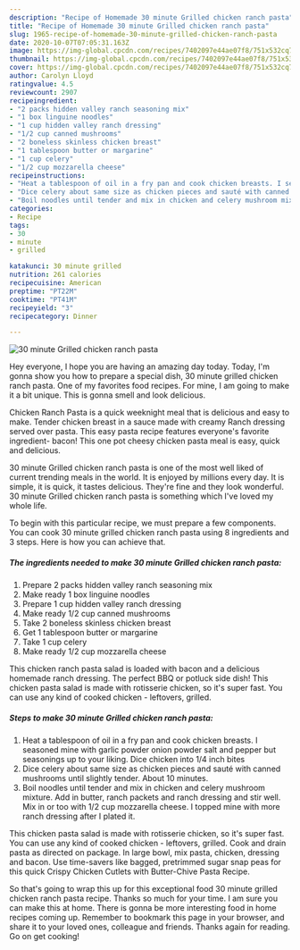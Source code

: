 ```yaml
---
description: "Recipe of Homemade 30 minute Grilled chicken ranch pasta"
title: "Recipe of Homemade 30 minute Grilled chicken ranch pasta"
slug: 1965-recipe-of-homemade-30-minute-grilled-chicken-ranch-pasta
date: 2020-10-07T07:05:31.163Z
image: https://img-global.cpcdn.com/recipes/7402097e44ae07f8/751x532cq70/30-minute-grilled-chicken-ranch-pasta-recipe-main-photo.jpg
thumbnail: https://img-global.cpcdn.com/recipes/7402097e44ae07f8/751x532cq70/30-minute-grilled-chicken-ranch-pasta-recipe-main-photo.jpg
cover: https://img-global.cpcdn.com/recipes/7402097e44ae07f8/751x532cq70/30-minute-grilled-chicken-ranch-pasta-recipe-main-photo.jpg
author: Carolyn Lloyd
ratingvalue: 4.5
reviewcount: 2907
recipeingredient:
- "2 packs hidden valley ranch seasoning mix"
- "1 box linguine noodles"
- "1 cup hidden valley ranch dressing"
- "1/2 cup canned mushrooms"
- "2 boneless skinless chicken breast"
- "1 tablespoon butter or margarine"
- "1 cup celery"
- "1/2 cup mozzarella cheese"
recipeinstructions:
- "Heat a tablespoon of oil in a fry pan and cook chicken breasts. I seasoned mine with garlic powder onion powder salt and pepper but seasonings up to your liking. Dice chicken into 1/4 inch bites"
- "Dice celery about same size as chicken pieces and sauté with canned mushrooms until slightly tender. About 10 minutes."
- "Boil noodles until tender and mix in chicken and celery mushroom mixture. Add in butter, ranch packets and ranch dressing and stir well. Mix in or too with 1/2 cup mozzarella cheese. I topped mine with more ranch dressing after I plated it."
categories:
- Recipe
tags:
- 30
- minute
- grilled

katakunci: 30 minute grilled 
nutrition: 261 calories
recipecuisine: American
preptime: "PT22M"
cooktime: "PT41M"
recipeyield: "3"
recipecategory: Dinner

---
```



![30 minute Grilled chicken ranch pasta](https://img-global.cpcdn.com/recipes/7402097e44ae07f8/751x532cq70/30-minute-grilled-chicken-ranch-pasta-recipe-main-photo.jpg)

Hey everyone, I hope you are having an amazing day today. Today, I'm gonna show you how to prepare a special dish, 30 minute grilled chicken ranch pasta. One of my favorites food recipes. For mine, I am going to make it a bit unique. This is gonna smell and look delicious.

Chicken Ranch Pasta is a quick weeknight meal that is delicious and easy to make. Tender chicken breast in a sauce made with creamy Ranch dressing served over pasta. This easy pasta recipe features everyone&#39;s favorite ingredient- bacon! This one pot cheesy chicken pasta meal is easy, quick and delicious.

30 minute Grilled chicken ranch pasta is one of the most well liked of current trending meals in the world. It is enjoyed by millions every day. It is simple, it is quick, it tastes delicious. They're fine and they look wonderful. 30 minute Grilled chicken ranch pasta is something which I've loved my whole life.


To begin with this particular recipe, we must prepare a few components. You can cook 30 minute grilled chicken ranch pasta using 8 ingredients and 3 steps. Here is how you can achieve that.

<!--inarticleads1-->

##### The ingredients needed to make 30 minute Grilled chicken ranch pasta:

1. Prepare 2 packs hidden valley ranch seasoning mix
1. Make ready 1 box linguine noodles
1. Prepare 1 cup hidden valley ranch dressing
1. Make ready 1/2 cup canned mushrooms
1. Take 2 boneless skinless chicken breast
1. Get 1 tablespoon butter or margarine
1. Take 1 cup celery
1. Make ready 1/2 cup mozzarella cheese


This chicken ranch pasta salad is loaded with bacon and a delicious homemade ranch dressing. The perfect BBQ or potluck side dish! This chicken pasta salad is made with rotisserie chicken, so it&#39;s super fast. You can use any kind of cooked chicken - leftovers, grilled. 

<!--inarticleads2-->

##### Steps to make 30 minute Grilled chicken ranch pasta:

1. Heat a tablespoon of oil in a fry pan and cook chicken breasts. I seasoned mine with garlic powder onion powder salt and pepper but seasonings up to your liking. Dice chicken into 1/4 inch bites
1. Dice celery about same size as chicken pieces and sauté with canned mushrooms until slightly tender. About 10 minutes.
1. Boil noodles until tender and mix in chicken and celery mushroom mixture. Add in butter, ranch packets and ranch dressing and stir well. Mix in or too with 1/2 cup mozzarella cheese. I topped mine with more ranch dressing after I plated it.


This chicken pasta salad is made with rotisserie chicken, so it&#39;s super fast. You can use any kind of cooked chicken - leftovers, grilled. Cook and drain pasta as directed on package. In large bowl, mix pasta, chicken, dressing and bacon. Use time-savers like bagged, pretrimmed sugar snap peas for this quick Crispy Chicken Cutlets with Butter-Chive Pasta Recipe. 

So that's going to wrap this up for this exceptional food 30 minute grilled chicken ranch pasta recipe. Thanks so much for your time. I am sure you can make this at home. There is gonna be more interesting food in home recipes coming up. Remember to bookmark this page in your browser, and share it to your loved ones, colleague and friends. Thanks again for reading. Go on get cooking!
